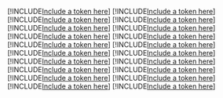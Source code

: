 [!INCLUDE[Include a token here](refs1520948947404/r1.md)]
[!INCLUDE[Include a token here](refs1520948947404/r2.md)]
[!INCLUDE[Include a token here](refs1520948947404/r3.md)]
[!INCLUDE[Include a token here](refs1520948947404/r4.md)]
[!INCLUDE[Include a token here](refs1520948947404/r5.md)]
[!INCLUDE[Include a token here](refs1520948947404/r6.md)]
[!INCLUDE[Include a token here](refs1520948947404/r7.md)]
[!INCLUDE[Include a token here](refs1520948947404/r8.md)]
[!INCLUDE[Include a token here](refs1520948947404/r9.md)]
[!INCLUDE[Include a token here](refs1520948947404/r10.md)]
[!INCLUDE[Include a token here](refs1520948947404/r11.md)]
[!INCLUDE[Include a token here](refs1520948947404/r12.md)]
[!INCLUDE[Include a token here](refs1520948947404/r13.md)]
[!INCLUDE[Include a token here](refs1520948947404/r14.md)]
[!INCLUDE[Include a token here](refs1520948947404/r15.md)]
[!INCLUDE[Include a token here](refs1520948947404/r16.md)]
[!INCLUDE[Include a token here](refs1520948947404/r17.md)]
[!INCLUDE[Include a token here](refs1520948947404/r18.md)]
[!INCLUDE[Include a token here](refs1520948947404/r19.md)]
[!INCLUDE[Include a token here](refs1520948947404/r20.md)]